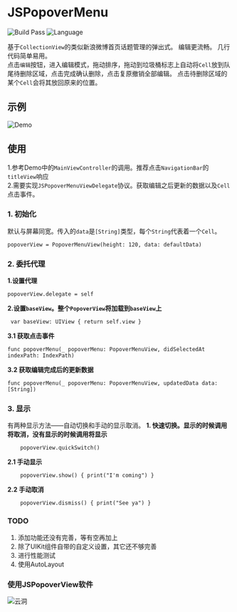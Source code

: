 # JSPopoverMenu
![Build Pass](https://img.shields.io/travis/rust-lang/rust.svg)
![Language](https://img.shields.io/badge/swift-4.0-orange.svg)

基于`CollectionView`的类似新浪微博首页话题管理的弹出式。 编辑更流畅。 几行代码简单易用。    
点击`编辑`按钮，进入编辑模式，拖动排序，拖动到垃圾桶标志上自动将`Cell`放到队尾待删除区域，点击完成确认删除，点击复原撤销全部编辑。
点击待删除区域的某个`Cell`会将其放回原来的位置。

## 示例

![Demo](https://github.com/DevNewbee/JSPopoverMenu/blob/master/assets/Demo.gif)

## 使用
1.参考Demo中的`MainViewController`的调用。推荐点击`NavigationBar`的`titleView`响应    
2.需要实现`JSPopoverMenuViewDelegate`协议。获取编辑之后更新的数据以及`Cell`点击事件。
### 1. 初始化 
默认与屏幕同宽。传入的`data`是`[String]`类型，每个`String`代表着一个`Cell`。

    popoverView = PopoverMenuView(height: 120, data: defaultData) 
 
    
### 2. 委托代理
__1.设置代理__

    popoverView.delegate = self
    
    
__2.设置`baseView`。整个`PopoverView`将加载到`baseView`上__

	 var baseView: UIView { return self.view }


__3.1 获取点击事件__

    func popoverMenu(_ popoverMenu: PopoverMenuView, didSelectedAt indexPath: IndexPath) 
__3.2 获取编辑完成后的更新数据__

    func popoverMenu(_ popoverMenu: PopoverMenuView, updatedData data: [String])
### 3. 显示
有两种显示方法——自动切换和手动的显示取消。
__1. 快速切换。显示的时候调用将取消，没有显示的时候调用将显示__

        popoverView.quickSwitch()

__2.1 手动显示__

        popoverView.show() { print("I'm coming") } 

__2.2 手动取消__

        popoverView.dismiss() { print("See ya") } 
### TODO
1. 添加功能还没有完善，等有空再加上
2. 除了UIKit组件自带的自定义设置，其它还不够完善
3. 进行性能测试
4. 使用AutoLayout
### 使用JSPopoverView软件

![云洞](https://github.com/DevNewbee/JSPopoverMenu/blob/master/assets/CloudHole2.png)
